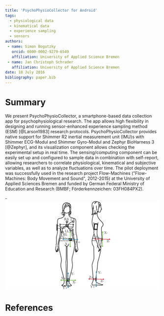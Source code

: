 ```yaml
---
title: 'PsychoPhysioCollector for Android'
tags:
  - physiological data
  - kinematical data
  - experience sampling
  - sensors
authors:
 - name: Simon Bogutzky
   orcid: 0000-0002-9279-6549
   affiliation: University of Applied Science Bremen
 - name: Jan Christoph Schrader
   affiliation: University of Applied Science Bremen
date: 18 July 2016
bibliography: paper.bib
---
```


# Summary

We present PsychoPhysioCollector, a smartphone-based data collection app for psychophysiological research. The app allows high flexibility in designing and running sensor-enhanced experience sampling method (ESM) [@Larson1983] research protocols. PsychoPhysioCollector provides native support for Shimmer R2 inertial measurement unit (IMU)s with Shimmer ECG-Modul and Shimmer Gyro-Modul and Zephyr BioHarness 3 [@Zephyr], and its visualization component allows checking the experimental setup in real time. The sensing/computing component can be easily set up and configured to sample data in combination with self-report, allowing researchers to correlate physiological, kinematical and subjective variables, as well as to analyze fluctuations over time. The pilot deployment was successfully used in the research project Flow-Machines ("Flow-Machines: Body Movement and Sound", 2012-2015) at the University of Applied Sciences Bremen and funded by German Federal Ministry of Education and Research (BMBF; Förderkennzeichen: 03FH084PX2).

-![Equipment in the research project Flow-Machines.](5-11-equipment-setup.png)

# References
